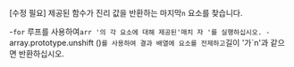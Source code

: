 [수정 필요]
제공된 함수가 진리 값을 반환하는 마지막`n` 요소를 찾습니다.

-`for` 루프를 사용하여`arr '의 각 요소에 대해 제공된'매치 자 '를 실행하십시오.
-`array.prototype.unshift ()`를 사용하여 결과 배열에 요소를 전제하고`길이 '가`n'과 같으면 반환하십시오.